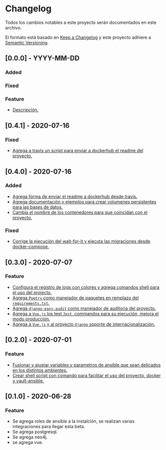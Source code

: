 # Changelog
Todos los cambios notables a este proyecto serán documentados en este archivo.

El formato está basado en [Keep a Changelog](http://keepachangelog.com/en/1.0.0/)
y este proyecto adhiere a [Semantic Versioning](http://semver.org/spec/v2.0.0.html).

## [0.0.0] - YYYY-MM-DD
### Added
### Fixed
### Feature
- [Descripción.](https://github.com/saengate/djfullapp/pull/#)

## [0.4.1] - 2020-07-16
### Fixed
- [Agrega a travis un script para enviar a dockerhub el readme del proyecto.](https://github.com/saengate/djfullapp/pull/27)

## [0.4.0] - 2020-07-16
### Added
- [Agrega forma de enviar el readme a dockerhub desde travis.](https://github.com/saengate/djfullapp/pull/24)
- [Agrega documentación y ejemplos para crear volumenes persistentes para las bases de datos.](https://github.com/saengate/djfullapp/pull/24)
- [Cambia el nombre de los contenedores para que coincidan con el proyecto.](https://github.com/saengate/djfullapp/pull/24)
### Fixed
- [Corrige la ejecución del wait-for-it y ejecuta las migraciones desde docker-compose.](https://github.com/saengate/djfullapp/pull/24)

## [0.3.0] - 2020-07-07
### Feature
- [Configura el registro de logs con colores y agrega comandos shell para el uso del projecto.](https://github.com/saengate/djfullapp/pull/17)
- [Agrega `Poetry` como manejador de paquetes en remplazo del `requirements.txt`.](https://github.com/saengate/djfullapp/pull/18)
- [Agrega `django-easy-audit` como manejador de auditoria del proyecto.](https://github.com/saengate/djfullapp/pull/19)
- [Agrega a `Vue.js` los test `Jest`, commandos para su ejecución, mejora el modo producción.](https://github.com/saengate/djfullapp/pull/20)
- [Agrega a `Vue.js` y al proyecto `django` soporte de internacionalización.](https://github.com/saengate/djfullapp/pull/21)

## [0.2.0] - 2020-07-01
### Feature
- [Fusionar y ajustar variables y parametros de ansible que sean delicados en los distintos ambientes.](https://github.com/saengate/djfullapp/pull/14)
- [Crear shell script con comando para facilitar el uso del proyecto, docker y vault-ansible.](https://github.com/saengate/djfullapp/pull/15)

## [0.1.0] - 2020-06-28
### Feature
- Se agrega roles de ansible a la instalción, se realizan varias integraciones para llegar esta beta.
- Se agrega postgresql.
- Se agrega neo4j.
- se agrega vue.
